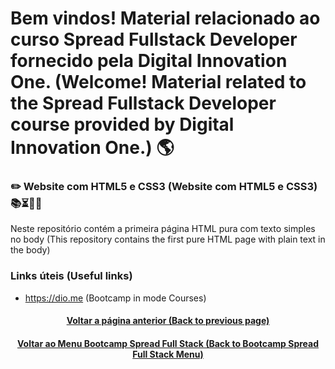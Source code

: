 # Bem vindos! Material relacionado ao curso Spread Fullstack Developer fornecido pela Digital Innovation One. (Welcome! Material related to the Spread Fullstack Developer course provided by Digital Innovation One.) 🌎

### ✏️ Website com HTML5 e CSS3 (Website com HTML5 e CSS3) 📚⏳🤔😉

Neste repositório contém a primeira página HTML pura com texto simples no body (This repository contains the first pure HTML page with plain text in the body)

### Links úteis (Useful links)
+ https://dio.me (Bootcamp in mode Courses)

<h4 align="center">
<a href="https://github.com/luciano-da-cruz-jr/SPD-2.2-Introducao-ao-curso-de-HTML">Voltar a página anterior (Back to previous page)</a>
</h4>

<h4 align="center">
<a href="https://github.com/luciano-da-cruz-jr/luciano-da-cruz-jr/blob/main/Spread-Full-Stack-Menu.md">Voltar ao Menu Bootcamp Spread Full Stack (Back to Bootcamp Spread Full Stack Menu)
</h4>
